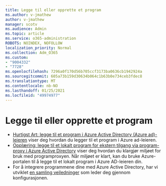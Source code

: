 ```yaml
---
title: Legge til eller opprette et program
ms.author: v-jmathew
author: v-jmathew
manager: scotv
ms.audience: Admin
ms.topic: article
ms.service: o365-administration
ROBOTS: NOINDEX, NOFOLLOW
localization_priority: Normal
ms.collection: Adm_O365
ms.custom:
- "9004332"
- "7728"
ms.openlocfilehash: 7296a0f170d56b705ccf3173ba0636cb1942924a
ms.sourcegitcommit: 605a73b159d30634b064c1b63b0e734ceb3fdec8
ms.translationtype: MT
ms.contentlocale: nb-NO
ms.lasthandoff: 01/25/2021
ms.locfileid: "49974977"
---
```

# <a name="adding-or-creating-an-application"></a>Legge til eller opprette et program

- [Hurtigst Art: legge til et program i Azure Active Directory (Azure ad)-leieren](https://docs.microsoft.com/azure/active-directory/manage-apps/add-application-portal) viser deg hvordan du legger til et program i Azure ad-leieren.
- [Opplæring: legge til et lokalt program for ekstern tilgang via program-proxy i Azure Active Directory](https://docs.microsoft.com/azure/active-directory/manage-apps/application-proxy-add-on-premises-application) viser deg hvordan du klargjør miljøet for bruk med programproxyen. Når miljøet er klart, kan du bruke Azure-portalen til å legge til et lokalt program i Azure AD-leieren din.
- For å integrere programmene dine med Azure Active Directory, har vi utviklet [en samling veiledninger](https://docs.microsoft.com/azure/active-directory/saas-apps/tutorial-list) som leder deg gjennom konfigurasjonen.
